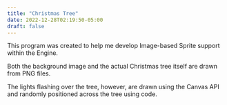 ```yaml
---
title: "Christmas Tree"
date: 2022-12-28T02:19:50-05:00
draft: false
---
```


This program was created to help me develop Image-based Sprite support within the Engine.

Both the background image and the actual Christmas tree itself are drawn from PNG files.

The lights flashing over the tree, however, are drawn using the Canvas API and randomly positioned across the tree using code.